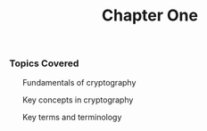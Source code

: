 <h1 style="text-align:center;"> Chapter One </h1>

<br>

<h3>Topics Covered</h3>
<ul>Fundamentals of cryptography</ul>
<ul>Key concepts in cryptography</ul>
<ul>Key terms and terminology</ul>
